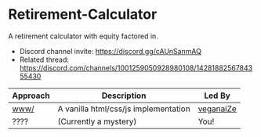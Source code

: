 # Retirement-Calculator
A retirement calculator with equity factored in.

* Discord channel invite: <https://discord.gg/cAUnSanmAQ>
* Related thread: <https://discord.com/channels/1001259050928980108/1428188256784355430>

| Approach             | Description                                 | Led By                                     |
|----------------------|---------------------------------------------|--------------------------------------------|
| [www/](/www)         | A vanilla html/css/js implementation        | [veganaiZe](https://github.com/veganaiZe)  |
| ????                 | (Currently a mystery)                       | You!                                       |
